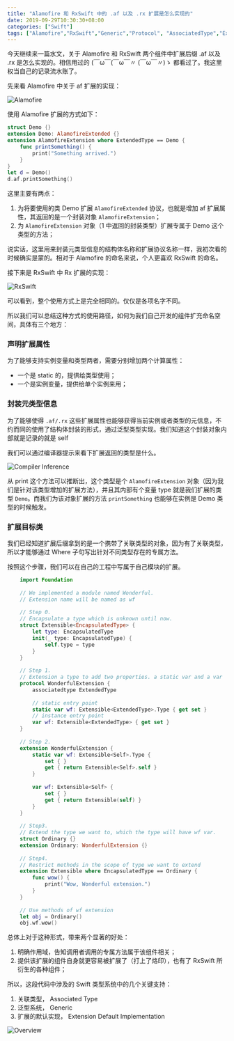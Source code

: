 ```yaml
---
title: "Alamofire 和 RxSwift 中的 .af 以及 .rx 扩展是怎么实现的"
date: 2019-09-29T10:30:30+08:00
categories: ["Swift"]
tags: ["Alamofire","RxSwift","Generic","Protocol", "AssociatedType","Extension"]
---
```


今天继续来一篇水文，关于 Alamofire 和 RxSwift 两个组件中扩展后缀 .af 以及 .rx 是怎么实现的。相信用过的 (￣ω￣(￣ω￣〃 (￣ω￣〃)ゝ 都看过了。我这里权当自己的记录流水账了。

先来看 Alamofire 中关于 af 扩展的实现：

![Alamofire][image-1]

使用 Alamofire 扩展的方式如下：

``` Swift
struct Demo {}
extension Demo: AlamofireExtended {}
extension AlamofireExtension where ExtendedType == Demo {
	func printSomething() {
		print("Something arrived.")
	}
}
let d = Demo()
d.af.printSomething()
```

这里主要有两点：
1. 为将要使用的类 Demo 扩展 `AlamofireExtended` 协议，也就是增加 af 扩展属性，其返回的是一个封装对象 `AlamofireExtension`；
2. 为 `AlamofireExtension` 对象（1 中返回的封装类型）扩展专属于 Demo 这个类型的方法；

说实话，这里用来封装元类型信息的结构体名称和扩展协议名称一样，我初次看的时候确实是蒙的。相对于 Alamofire 的命名来说，个人更喜欢 RxSwift 的命名。

接下来是 RxSwift 中 Rx 扩展的实现：

![RxSwift][image-2]

可以看到，整个使用方式上是完全相同的。仅仅是各项名字不同。

所以我们可以总结这种方式的使用路径，如何为我们自己开发的组件扩充命名空间，具体有三个地方：

### 声明扩展属性

为了能够支持实例变量和类型两者，需要分别增加两个计算属性：
- 一个是 static 的，提供给类型使用；
- 一个是实例变量，提供给单个实例来用；

### 封装元类型信息

为了能够使得 `.af/.rx` 这些扩展属性也能够获得当前实例或者类型的元信息，不约而同的使用了结构体封装的形式，通过泛型类型实现。我们知道这个封装对象内部就是记录的就是 self 

我们可以通过编译器提示来看下扩展返回的类型是什么。

![Compiler Inference][image-3]

从 print 这个方法可以推断出，这个类型是个 `AlamofireExtension` 对象（因为我们是针对该类型增加的扩展方法），并且其内部有个变量 type 就是我们扩展的类型 `Demo`。而我们为该对象扩展的方法 `printSomething` 也能够在实例是 Demo 类型的时候触发。

### 扩展目标类

我们已经知道扩展后缀拿到的是一个携带了关联类型的对象，因为有了关联类型，所以才能够通过 Where 子句写出针对不同类型存在的专属方法。

按照这个步骤，我们可以在自己的工程中写属于自己模块的扩展。

``` Swift
    import Foundation
    
    // We implemented a module named Wonderful.
    // Extension name will be named as wf
    
    // Step 0.
    // Encapsulate a type which is unknown until now.
    struct Extensible<EncapsulatedType> {
        let type: EncapsulatedType
        init(_ type: EncapsulatedType) {
            self.type = type
        }
    }
    
    // Step 1.
    // Extension a type to add two properties. a static var and a var
    protocol WonderfulExtension {
        associatedtype ExtendedType
        
        // static entry point
        static var wf: Extensible<ExtendedType>.Type { get set }
        // instance entry point
        var wf: Extensible<ExtendedType> { get set }
    }
    
    // Step 2.
    extension WonderfulExtension {
        static var wf: Extensible<Self>.Type {
            set { }
            get { return Extensible<Self>.self }
        }
        
        var wf: Extensible<Self> {
            set { }
            get { return Extensible(self) }
        }
    }
    
    // Step3.
    // Extend the type we want to, which the type will have wf var.
    struct Ordinary {}
    extension Ordinary: WonderfulExtension {}
    
    // Step4.
    // Restrict methods in the scope of type we want to extend
    extension Extensible where EncapsulatedType == Ordinary {
        func wow() {
            print("Wow, Wonderful extension.")
        }
    }
    
    // Use methods of wf extension
    let obj = Ordinary()
    obj.wf.wow()
```


总体上对于这种形式，带来两个显著的好处：
1. 明确作用域，告知调用者调用的专属方法属于该组件相关；
2. 提供该扩展的组件自身就更容易被扩展了（打上了烙印），也有了 RxSwift 所衍生的各种组件；

所以，这段代码中涉及的 Swift 类型系统中的几个关键支持：
1. 关联类型， Associated Type
2. 泛型系统， Generic
3. 扩展的默认实现， Extension Default Implementation

![Overview][image-4]

[image-1]:	https://i.imgur.com/AbPIzgX.png
[image-2]:	https://i.imgur.com/m5O7lo5.png
[image-3]:	https://i.imgur.com/09ikWMm.png
[image-4]:	https://i.imgur.com/6YvVnCM.png